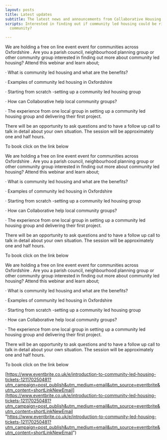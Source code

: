 ```yaml
---
layout: posts
title: Latest updates
subtitle: The latest news and announcements from Collaborative Housing
scripts: Interested in finding out if community led housing could be right for your
  community?

---
```

We are holding a free on line event event for communities across Oxfordshire . Are you a parish council, neighbourhood planning group or other community group interested in finding out more about community led housing?  Attend this webinar and learn about;

· What is community led housing and what are the benefits?

· Examples of community led housing in Oxfordshire

· Starting from scratch -setting up a community led housing group

· How can Collaborative help local community groups?

· The experience from one local group in setting up a community led housing group and delivering their first project.

There will be an opportunity to ask questions and to have a follow up call to talk in detail about your own situation. The session will be approximately one and half hours.

To book click on the link below

We are holding a free on line event event for communities across Oxfordshire . Are you a parish council, neighbourhood planning group or other community group interested in finding out more about community led housing?  Attend this webinar and learn about;

· What is community led housing and what are the benefits?

· Examples of community led housing in Oxfordshire

· Starting from scratch -setting up a community led housing group

· How can Collaborative help local community groups?

· The experience from one local group in setting up a community led housing group and delivering their first project.

There will be an opportunity to ask questions and to have a follow up call to talk in detail about your own situation. The session will be approximately one and half hours.

To book click on the link below

We are holding a free on line event event for communities across Oxfordshire . Are you a parish council, neighbourhood planning group or other community group interested in finding out more about community led housing?  Attend this webinar and learn about;

· What is community led housing and what are the benefits?

· Examples of community led housing in Oxfordshire

· Starting from scratch -setting up a community led housing group

· How can Collaborative help local community groups?

· The experience from one local group in setting up a community led housing group and delivering their first project.

There will be an opportunity to ask questions and to have a follow up call to talk in detail about your own situation. The session will be approximately one and half hours.

To book click on the link below

[https://www.eventbrite.co.uk/e/introduction-to-community-led-housing-tickets-121170250481?utm_campaign=post_publish&utm_medium=email&utm_source=eventbrite&utm_content=shortLinkNewEmail](https://www.eventbrite.co.uk/e/introduction-to-community-led-housing-tickets-121170250481?utm_campaign=post_publish&utm_medium=email&utm_source=eventbrite&utm_content=shortLinkNewEmail "https://www.eventbrite.co.uk/e/introduction-to-community-led-housing-tickets-121170250481?utm_campaign=post_publish&utm_medium=email&utm_source=eventbrite&utm_content=shortLinkNewEmail")